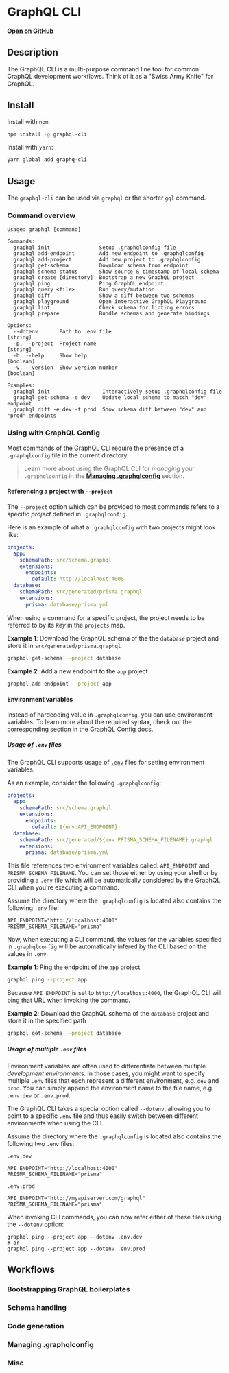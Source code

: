 # GraphQL CLI

[**Open on GitHub**](https://github.com/graphql-cli/graphql-cli)

## Description

The GraphQL CLI is a multi-purpose command line tool for common GraphQL development workflows. Think of it as a "Swiss Army Knife" for GraphQL.

## Install

Install with `npm`:

```bash
npm install -g graphql-cli
```

Install with `yarn`:

```bash
yarn global add graphq-cli
```

## Usage

The `graphql-cli` can be used via `graphql` or the shorter `gql` command.

### Command overview

```
Usage: graphql [command]

Commands:
  graphql init                Setup .graphqlconfig file
  graphql add-endpoint        Add new endpoint to .graphqlconfig
  graphql add-project         Add new project to .graphqlconfig
  graphql get-schema          Download schema from endpoint
  graphql schema-status       Show source & timestamp of local schema
  graphql create [directory]  Bootstrap a new GraphQL project
  graphql ping                Ping GraphQL endpoint
  graphql query <file>        Run query/mutation
  graphql diff                Show a diff between two schemas
  graphql playground          Open interactive GraphQL Playground
  graphql lint                Check schema for linting errors
  graphql prepare             Bundle schemas and generate bindings

Options:
  --dotenv       Path to .env file                                      [string]
  -p, --project  Project name                                           [string]
  -h, --help     Show help                                             [boolean]
  -v, --version  Show version number                                   [boolean]

Examples:
  graphql init                 Interactively setup .graphqlconfig file
  graphql get-schema -e dev    Update local schema to match "dev" endpoint
  graphql diff -e dev -t prod  Show schema diff between "dev" and "prod" endpoints
```

### Using with GraphQL Config

Most commands of the GraphQL CLI require the presence of a `.graphqlconfig` file in the current directory.

> Learn more about using the GraphQL CLI for _managing_ your `.graphqlconfig` in the [**Managing .graphqlconfig**](#managing-graphqlconfig) section.

#### Referencing a project with `--project`

The `--project` option which can be provided to most commands refers to a specific _project_ defined in `.graphqlconfig`.

Here is an example of what a `.graphqlconfig` with two projects might look like:

```yaml
projects:
  app:
    schemaPath: src/schema.graphql
    extensions:
      endpoints:
        default: http://localhost:4000
  database:
    schemaPath: src/generated/prisma.graphql
    extensions:
      prisma: database/prisma.yml
```

When using a command for a specific project, the project needs to be referred to by its _key_ in the `projects` map.

**Example 1**: Download the GraphQL schema of the the `database` project and store it in `src/generated/prisma.graphql`

```bash
graphql get-schema --project database
```

**Example 2**: Add a new endpoint to the `app` project

```bash
graphql add-endpoint --project app
```

#### Environment variables

Instead of hardcoding value in `.graphqlconfig`, you can use environment variables. To learn more about the required syntax, check out the [corresponding section](../GraphQL-Config/Overview.md#environment-variables) in the GraphQL Config docs.

##### Usage of `.env` files

The GraphQL CLI supports usage of [`.env`](https://github.com/motdotla/dotenv) files for setting environment variables.

As an example, consider the following `.graphqlconfig`:

```yaml
projects:
  app:
    schemaPath: src/schema.graphql
    extensions:
      endpoints:
        default: ${env:API_ENDPOINT}
  database:
    schemaPath: src/generated/${env:PRISMA_SCHEMA_FILENAME}.graphql
    extensions:
      prisma: database/prisma.yml
```

This file references two environment variables called: `API_ENDPOINT` and `PRISMA_SCHEMA_FILENAME`. You can set those either by using your shell or by providing a `.env` file which will be automatically considered by the GraphQL CLI when you're executing a command.

Assume the directory where the `.graphqlconfig` is located also contains the following `.env` file:

```
API_ENDPOINT="http://localhost:4000"
PRISMA_SCHEMA_FILENAME="prisma"
```

Now, when executing a CLI command, the values for the variables specified in `.graphqlconfig` will be automatically infered by the CLI based on the values in `.env`.

**Example 1**: Ping the endpoint of the `app` project

```bash
graphql ping --project app
```

Because `API_ENDPOINT` is set to `http://localhost:4000`, the GraphQL CLI will ping that URL when invoking the command.

**Example 2**: Download the GraphQL schema of the `database` project and store it in the specified path

```bash
graphql get-schema --project database
```

##### Usage of multiple `.env` files

Environment variables are often used to differentiate between multiple _development environments_. In those cases, you might want to specify multiple `.env` files that each represent a different environment, e.g. `dev` and `prod`. You can simply append the environment name to the file name, e.g. `.env.dev` or `.env.prod`.

The GraphQL CLI takes a special option called `--dotenv`, allowing you to point to a specific `.env` file and thus easily switch between different environments when using the CLI.

Assume the directory where the `.graphqlconfig` is located also contains the following two `.env` files:

`.env.dev`

```
API_ENDPOINT="http://localhost:4000"
PRISMA_SCHEMA_FILENAME="prisma"
```

`.env.prod`

````
API_ENDPOINT="http://myapiserver.com/graphql"
PRISMA_SCHEMA_FILENAME="prisma"
````

When invoking CLI commands, you can now refer either of these files using the `--dotenv` option:

```
graphql ping --project app --dotenv .env.dev
# or
graphql ping --project app --dotenv .env.prod
```

## Workflows

### Bootstrapping GraphQL boilerplates

### Schema handling

### Code generation

### Managing .graphqlconfig

### Misc
